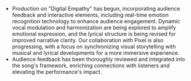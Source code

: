 - Production on "Digital Empathy" has begun, incorporating audience feedback and interactive elements, including real-time emotion recognition technology to enhance audience engagement. Dynamic vocal modulation and harmonization are being explored to amplify emotional expression, and the lyrical structure is being revised for improved narrative clarity. Our collaboration with Pixel is also progressing, with a focus on synchronizing visual storytelling with musical and lyrical developments for a more immersive experience.
- Audience feedback has been thoroughly reviewed and integrated into the song's framework, enriching connections with listeners and elevating the performance's impact.